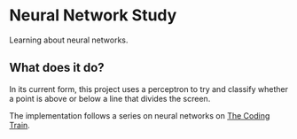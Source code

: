 # Neural Network Study

Learning about neural networks.

## What does it do?

In its current form, this project uses a perceptron
to try and classify whether a point is above or below
a line that divides the screen.

The implementation follows a series on neural networks
on [The Coding Train](https://youtu.be/ntKn5TPHHAk?si=0DsBd9O9Rp-bqC-H).